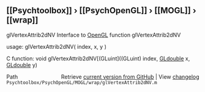 ## [[Psychtoolbox]] &#8250; [[PsychOpenGL]] &#8250; [[MOGL]] &#8250; [[wrap]]

glVertexAttrib2dNV  Interface to [OpenGL](OpenGL) function glVertexAttrib2dNV  
  
usage:  glVertexAttrib2dNV( index, x, y )  
  
C function:  void glVertexAttrib2dNV[(GLuint]((GLuint) index, [GLdouble](GLdouble) x, [GLdouble](GLdouble) y)  




<div class="code_header" style="text-align:right;">
  <span style="float:left;">Path&nbsp;&nbsp;</span> <span class="counter">Retrieve <a href=
  "https://raw.github.com/Psychtoolbox-3/Psychtoolbox-3/beta/Psychtoolbox/PsychOpenGL/MOGL/wrap/glVertexAttrib2dNV.m">current version from GitHub</a> | View <a href=
  "https://github.com/Psychtoolbox-3/Psychtoolbox-3/commits/beta/Psychtoolbox/PsychOpenGL/MOGL/wrap/glVertexAttrib2dNV.m">changelog</a></span>
</div>
<div class="code">
  <code>Psychtoolbox/PsychOpenGL/MOGL/wrap/glVertexAttrib2dNV.m</code>
</div>

